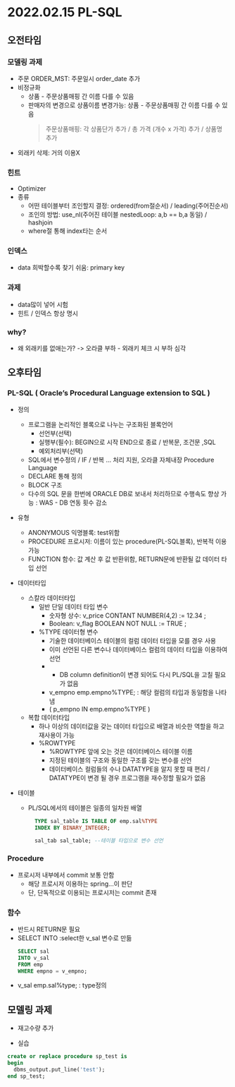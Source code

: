 # 2022.02.15 PL-SQL

## 오전타임

### 모델링 과제

- 주문 ORDER_MST: 주문일시 order_date 추가
- 비정규화
  - 상품 - 주문상품매핑 간 이름 다를 수 있음
  - 판매자의 변경으로 상품이름 변경가능: 상품 - 주문상품매핑 간 이름 다를 수 있음
    > 주문상품매핑: 각 상품단가 추가 / 총 가격 (개수 x 가격) 추가 / 상품명 추가
- 외래키 삭제: 거의 이용X

### 힌트

- Optimizer
- 종류
  - 어떤 테이블부터 조인할지 결정: ordered(from절순서) / leading(주어진순서)
  - 조인의 방법: use_nl(주어진 테이블 nestedLoop: a,b == b,a 동일) / hashjoin
  - where절 통해 index타는 순서

### 인덱스

- data 희박할수록 찾기 쉬움: primary key

### 과제

- data많이 넣어 시험
- 힌트 / 인덱스 항상 명시

### why?

- 왜 외래키를 없애는가? -> 오라클 부하 - 외래키 체크 시 부하 심각

## 오후타임

### PL-SQL ( Oracle’s Procedural Language extension to SQL )

- 정의

  - 프로그램을 논리적인 블록으로 나누는 구조화된 블록언어
    - 선언부(선택)
    - 실행부(필수): BEGIN으로 시작 END으로 종료 / 반복문, 조건문 ,SQL
    - 예외처리부(선택)
  - SQL에서 변수정의 / IF / 반복 ... 처리 지원, 오라클 자체내장 Procedure Language
  - DECLARE 통해 정의
  - BLOCK 구조
  - 다수의 SQL 문을 한번에 ORACLE DB로 보내서 처리하므로 수행속도 향상 가능 : WAS - DB 연동 횟수 감소

- 유형

  - ANONYMOUS 익명블록: test위함
  - PROCEDURE 프로시저: 이름이 있는 procedure(PL-SQL블록), 반복적 이용 가능
  - FUNCTION 함수: 값 계산 후 값 반환위함, RETURN문에 반환될 값 데이터 타입 선언

- 데이터타입

  - 스칼라 데이터타입
    - 일반 단일 데이터 타입 변수
      - 숫자형 상수: v_price CONTANT NUMBER(4,2) := 12.34 ;
      - Boolean: v_flag BOOLEAN NOT NULL := TRUE ;
    - %TYPE 데이터형 변수
      - 기술한 데이터베이스 테이블의 컬럼 데이터 타입을 모를 경우 사용
      - 이미 선언된 다른 변수나 데이터베이스 컬럼의 데이터 타입을 이용하여 선언
      - - DB column definition이 변경 되어도 다시 PL/SQL을 고칠 필요가 없음
      - v_empno emp.empno%TYPE; : 해당 컬럼의 타입과 동일함을 나타냄
      - ( p_empno IN emp.empno%TYPE )
  - 복합 데이터타입
    - 하나 이상의 데이터값을 갖는 데이터 타입으로 배열과 비슷한 역할을 하고 재사용이 가능
    - %ROWTYPE
      - %ROWTYPE 앞에 오는 것은 데이터베이스 테이블 이름
      - 지정된 테이블의 구조와 동일한 구조를 갖는 변수를 선언
      - 데이터베이스 컬럼들의 수나 DATATYPE을 알지 못할 때 편리 / DATATYPE이 변경 될 경우 프로그램을 재수정할 필요가 없음

- 테이블

  - PL/SQL에서의 테이블은 일종의 일차원 배열

    ```sql
      TYPE sal_table IS TABLE OF emp.sal%TYPE
      INDEX BY BINARY_INTEGER;

      sal_tab sal_table; --테이블 타입으로 변수 선언
    ```

### Procedure

- 프로시저 내부에서 commit 보통 안함
  - 해당 프로시저 이용하는 spring...이 판단
  - 단, 단독적으로 이용되는 프로시저는 commit 존재

### 함수

- 반드시 RETURN문 필요
- SELECT INTO :select한 v_sal 변수로 만듦
  ```sql
  SELECT sal
  INTO v_sal
  FROM emp
  WHERE empno = v_empno;
  ```
- v_sal emp.sal%type; : type정의

## 모델링 과제

- 재고수량 추가

- 실습

```sql
create or replace procedure sp_test is
begin
  dbms_output.put_line('test');
end sp_test;
```
